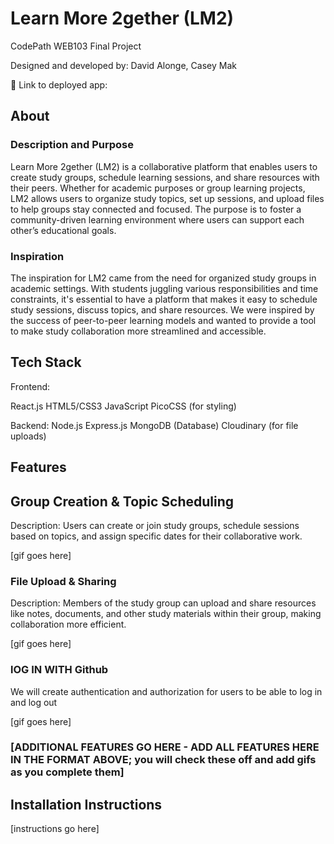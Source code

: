 # Learn More 2gether (LM2)

CodePath WEB103 Final Project

Designed and developed by: David Alonge, Casey Mak

🔗 Link to deployed app:

## About

### Description and Purpose

Learn More 2gether (LM2) is a collaborative platform that enables users to create study groups, schedule learning sessions, and share resources with their peers. Whether for academic purposes or group learning projects, LM2 allows users to organize study topics, set up sessions, and upload files to help groups stay connected and focused. The purpose is to foster a community-driven learning environment where users can support each other’s educational goals.

### Inspiration

The inspiration for LM2 came from the need for organized study groups in academic settings. With students juggling various responsibilities and time constraints, it's essential to have a platform that makes it easy to schedule study sessions, discuss topics, and share resources. We were inspired by the success of peer-to-peer learning models and wanted to provide a tool to make study collaboration more streamlined and accessible.

## Tech Stack

Frontend:

React.js
HTML5/CSS3
JavaScript
PicoCSS (for styling)

Backend:
Node.js
Express.js
MongoDB (Database)
Cloudinary (for file uploads)

## Features

## Group Creation & Topic Scheduling
Description: Users can create or join study groups, schedule sessions based on topics, and assign specific dates for their collaborative work.

[gif goes here]

### File Upload & Sharing
Description: Members of the study group can upload and share resources like notes, documents, and other study materials within their group, making collaboration more efficient.

[gif goes here]

### lOG IN WITH Github 

We will create authentication and authorization for users to be able to log in and log out

[gif goes here]

### [ADDITIONAL FEATURES GO HERE - ADD ALL FEATURES HERE IN THE FORMAT ABOVE; you will check these off and add gifs as you complete them]

## Installation Instructions

[instructions go here]

